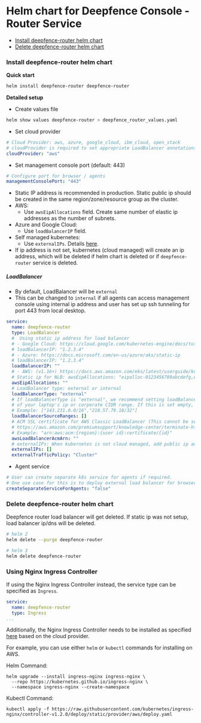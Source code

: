 # Helm chart for Deepfence Console - Router Service

- [Install deepfence-router helm chart](#install-deepfence-router-helm-chart)
- [Delete deepfence-router helm chart](#delete-deepfence-router-helm-chart)

### Install deepfence-router helm chart
**Quick start**

```bash
helm install deepfence-router deepfence-router
```

**Detailed setup**

- Create values file
```bash
helm show values deepfence-router > deepfence_router_values.yaml
```
- Set cloud provider
```yaml
# Cloud Provider: aws, azure, google_cloud, ibm_cloud, open_stack
# cloudProvider is required to set appropriate LoadBalancer annotations
cloudProvider: "aws"
```
- Set management console port (default: 443)
```yaml
# Configure port for browser / agents
managementConsolePort: "443"
```
- Static IP address is recommended in production. Static public ip should be created in the same region/zone/resource group as the cluster.
- AWS:
    - Use `awsEipAllocations` field. Create same number of elastic ip addresses as the number of subnets.
- Azure and Google Cloud:
    - Use `loadBalancerIP` field.
- Self managed kubernetes:
    - Use `externalIPs`. Details [here](https://kubernetes.io/docs/concepts/services-networking/service/#external-ips).
- If ip address is not set, kubernetes (cloud managed) will create an ip address, which will be deleted if helm chart is deleted or if `deepfence-router` service is deleted.

##### LoadBalancer
- By default, LoadBalancer will be `external`
- This can be changed to `internal` if all agents can access management console using internal ip address and user has set up ssh tunneling for port 443 from local desktop.
```yaml
service:
  name: deepfence-router
  type: LoadBalancer
  #  Using static ip address for load balancer
  # - Google Cloud: https://cloud.google.com/kubernetes-engine/docs/tutorials/configuring-domain-name-static-ip
  # loadBalancerIP: "1.2.3.4"
  # - Azure: https://docs.microsoft.com/en-us/azure/aks/static-ip
  # loadBalancerIP: "1.2.3.4"
  loadBalancerIP: ""
  # - AWS: (v1.16+) https://docs.aws.amazon.com/eks/latest/userguide/kubernetes-versions.html#kubernetes-1.16
  # Static ip for NLB: awsEipAllocations: "eipalloc-0123456789abcdefg,eipalloc-0123456789hijklmn"
  awsEipAllocations: ""
  # LoadBalancer type: external or internal
  loadBalancerType: "external"
  # If loadBalancerType is "external", we recommend setting loadBalancerSourceRanges to the ip address / CIDR ranges
  # of your laptop's ip or corporate CIDR range. If this is set empty, ports 443 and 80 will be open to the public internet.
  # Example: ["143.231.0.0/16","210.57.79.18/32"]
  loadBalancerSourceRanges: []
  # ACM SSL certificate for AWS Classic LoadBalancer (This cannot be set if awsEipAllocations is set)
  # https://aws.amazon.com/premiumsupport/knowledge-center/terminate-https-traffic-eks-acm/
  # Example: "arn:aws:acm:{region}:{user id}:certificate/{id}"
  awsLoadBalancerAcmArn: ""
  # externalIPs: When kubernetes is not cloud managed, add public ip addresses of kubernetes nodes to externalIPs
  externalIPs: []
  externalTrafficPolicy: "Cluster"
```
- Agent service
```yaml
# User can create separate k8s service for agents if required.
# One use case for this is to deploy external load balancer for browser access and internal load balancer for agent communication.
createSeparateServiceForAgents: "false"
```
### Delete deepfence-router helm chart
Deepfence router load balancer will get deleted. If static ip was not setup, load balancer ip/dns will be deleted.

```bash
# helm 2
helm delete --purge deepfence-router

# helm 3
helm delete deepfence-router
```

### Using Nginx Ingress Controller
If using the Nginx Ingress Controller instead, the service type can be specified as `Ingress`.
```yaml
service:
  name: deepfence-router
  type: Ingress
...
```

Additionally, the Nginx Ingress Controller needs to be installed as specified [here](https://kubernetes.github.io/ingress-nginx/deploy/) based on the cloud provider.

For example, you can use either `helm` or `kubectl` commands for installing on AWS.

Helm Command:
```
helm upgrade --install ingress-nginx ingress-nginx \
  --repo https://kubernetes.github.io/ingress-nginx \
  --namespace ingress-nginx --create-namespace
```
Kubectl Command:
```
kubectl apply -f https://raw.githubusercontent.com/kubernetes/ingress-nginx/controller-v1.2.0/deploy/static/provider/aws/deploy.yaml
```

